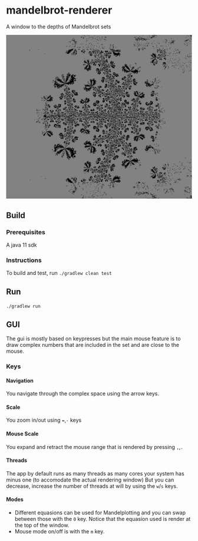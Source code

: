 # mandelbrot-renderer

A window to the depths of Mandelbrot sets


![Screenshot of a poly Mandelbrot](https://raw.githubusercontent.com/nikpappas/mandelbrot-renderer/main/snaps/sample.jpg)
## Build

### Prerequisites

A java 11 sdk

### Instructions

To build and test, run `./gradlew clean test`

## Run

`./gradlew run`

## GUI

The gui is mostly based on keypresses but the main mouse feature is to draw complex numbers that are included in the set
and are close to the mouse.

### Keys

#### Navigation

You navigate through the complex space using the arrow keys.

#### Scale

You zoom in/out using `=`,`-` keys

#### Mouse Scale

You expand and retract the mouse range that is rendered by pressing `,`,`.`

#### Threads
The app by default runs as many threads as many cores your system has minus one (to accomodate the actual rendering
window)
But you can decrease, increase the number of threads at will by using the `w`/`s` keys.

#### Modes
* Different equasions can be used for Mandelplotting and you can swap between those with the `0`  key.
Notice that the equasion used is render at the top of the window.
* Mouse mode on/off is with the `m` key.